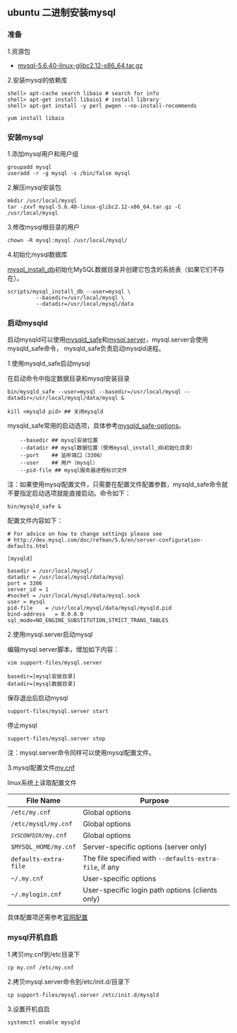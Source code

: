 ## ubuntu 二进制安装mysql

### 准备

1.资源包

- [mysql-5.6.40-linux-glibc2.12-x86_64.tar.gz](https://dev.mysql.com/downloads/mysql/5.6.html#downloads)


2.安装mysql的依赖库

	shell> apt-cache search libaio # search for info
	shell> apt-get install libaio1 # install library
	shell> apt-get install -y perl pwgen --no-install-recommends
	
	yum install libaio

### 安装mysql

1.添加mysql用户和用户组
	
	groupadd mysql
	useradd -r -g mysql -s /bin/false mysql
2.解压mysql安装包

	mkdir /usr/local/mysql
	tar -zxvf mysql-5.6.40-linux-glibc2.12-x86_64.tar.gz -C /usr/local/mysql

3.修改mysql根目录的用户

	chown -R mysql:mysql /usr/local/mysql/

4.初始化mysql数据库

[mysql_install_db](https://dev.mysql.com/doc/refman/5.6/en/mysql-install-db.html)初始化MySQL数据目录并创建它包含的系统表（如果它们不存在）。

	scripts/mysql_install_db --user=mysql \
	         --basedir=/usr/local/mysql \
	         --datadir=/usr/local/mysql/data

### 启动mysqld

启动mysqld可以使用[mysqld_safe](https://dev.mysql.com/doc/refman/5.6/en/mysqld-safe.html)和[mysql.server](https://dev.mysql.com/doc/refman/5.6/en/mysql-server.html)，mysql.server会使用mysqld_safe命令，
mysqld_safe负责启动mysqld进程。

1.使用mysqld_safe启动mysql

在启动命令中指定数据目录和mysql安装目录

	bin/mysqld_safe --user=mysql --basedir=/usr/local/mysql --datadir=/usr/local/mysql/data/mysql & 
	
	kill <mysqld pid> ## 关闭mysqld


mysqld_safe常用的启动选项，具体参考[mysqld_safe-options](https://dev.mysql.com/doc/refman/5.6/en/mysqld-safe.html)。

		--basedir ## mysql安装位置 
		--datadir ## mysql数据位置（使用mysql_install_db初始化目录）
		--port    ## 监听端口（3306）
		--user    ## 用户（mysql）
		--pid-file ## mysql服务器进程标识文件

注：如果使用mysql配置文件，只需要在配置文件配置参数，mysqld_safe命令就不要指定启动选项就能直接启动。命令如下：

	bin/mysqld_safe &

配置文件内容如下：
	
	# For advice on how to change settings please see
	# http://dev.mysql.com/doc/refman/5.6/en/server-configuration-defaults.html
	
	[mysqld]
	
	basedir = /usr/local/mysql/
	datadir = /usr/local/mysql/data/mysql
	port = 3306
	server_id = 1
	#socket = /usr/local/mysql/data/mysql.sock
	user = mysql
	pid-file    = /usr/local/mysql/data/mysql/mysqld.pid
	bind-address   = 0.0.0.0
	sql_mode=NO_ENGINE_SUBSTITUTION,STRICT_TRANS_TABLES

2.使用mysql.server启动mysql

编辑mysql.server脚本，增加如下内容：

	vim support-files/mysql.server
	
	basedir=[mysql安装目录]
	datadir=[mysql数据目录]

保存退出后启动mysql

	support-files/mysql.server start

停止mysql

	support-files/mysql.server stop

注：mysql.server命令同样可以使用mysql配置文件。

3.mysql配置文件[my.cnf](https://dev.mysql.com/doc/refman/5.6/en/option-files.html)

linux系统上读取配置文件

<table summary="Option files read by MySQL programs on Unix and Unix-like systems."><colgroup><col width="30%"><col width="70%"></colgroup><thead><tr>
          <th scope="col">File Name</th>
          <th scope="col">Purpose</th>
        </tr></thead><tbody><tr>
          <td scope="row"><code class="filename">/etc/my.cnf</code></td>
          <td>Global options</td>
        </tr><tr>
          <td scope="row"><code class="filename">/etc/mysql/my.cnf</code></td>
          <td>Global options</td>
        </tr><tr>
          <td scope="row"><code class="filename"><em class="replaceable"><code>SYSCONFDIR</code></em>/my.cnf</code></td>
          <td>Global options</td>
        </tr><tr>
          <td scope="row"><code class="filename">$MYSQL_HOME/my.cnf</code></td>
          <td>Server-specific options (server only)</td>
        </tr><tr>
          <td scope="row"><code class="literal">defaults-extra-file</code></td>
          <td>The file specified with
            <code class="option">--defaults-extra-file</code>, if
            any</td>
        </tr><tr>
          <td scope="row"><code class="filename">~/.my.cnf</code></td>
          <td>User-specific options</td>
        </tr><tr>
          <td scope="row"><code class="filename">~/.mylogin.cnf</code></td>
          <td>User-specific login path options (clients only)</td>
</tr></tbody></table>

具体配置项还需参考[官网配置](https://dev.mysql.com/doc/refman/5.6/en/option-files.html)

### mysql开机自启

1.拷贝my.cnf到/etc目录下

	cp my.cnf /etc/my.cnf

2.拷贝mysql.server命令到/etc/init.d/目录下

	cp support-files/mysql.server /etc/init.d/mysqld

3.设置开机自启

	systemctl enable mysqld